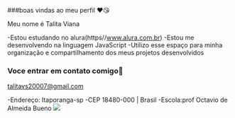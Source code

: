 ###boas vindas ao meu perfil ❤😘

Meu nome é Talita Viana

-Estou estudando no alura(https//www.alura.com.br)
-Estou me desenvolvendo na linguagem JavaScript
-Utilizo esse espaço para minha organização e compartilhamento dos meus projetos desenvolvidos

### Voce entrar em contato comigo📧
talitavs20007@gmail.com

-Endereço: Itaporanga-sp 
-CEP 18480-000 | Brasil
-Escola:prof Octavio de Almeida Bueno
![]( https://media1.tenor.com/m/Mc9pFYORVJIAAAAC/queen-rhaenyra-rhaenyra-targaryen.gif)
